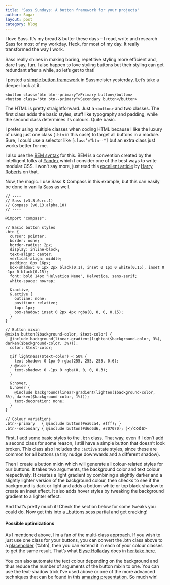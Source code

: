 ```yaml
---
title: 'Sass Sundays: A button framework for your projects'
author: Sugar
layout: post
category: blog
---
```

I love Sass. It&#8217;s my bread & butter these days &#8211; I read, write and research Sass for most of my workday. Heck, for most of my day. It really transformed the way I work.

Sass really shines in making boring, repetitive styling more efficient and, dare I say, fun. I also happen to love styling buttons but their styling can get redundant after a while, so let&#8217;s get to that!

I posted a <a href="http://sassmeister.com/gist/7482701" target="_blank">simple button framework</a> in Sassmeister yesterday. Let&#8217;s take a deeper look at it.

<pre><code class="language-markup">&lt;button class="btn btn--primary"&gt;Primary button&lt;/button&gt;
&lt;button class="btn btn--primary"&gt;Secondary button&lt;/button&gt;
</code></pre>

The HTML is pretty straightforward. Just a <code class="inline">&lt;button&gt;</code> and two classes. The first class adds the basic styles, stuff like typography and padding, while the second class determines its colours. Quite basic.

I prefer using multiple classes when coding HTML because I like the luxury of using just one class (<code class="inline">.btn</code> in this case) to target all buttons in a module. Sure, I could use a selector like <code class="inline">[class^="btn--"]</code> but an extra class just works better for me.

I also use the <a href="http://bem.info/method/" target="_blank">BEM syntax</a> for this. BEM is a convention created by the intelligent folks at <a href="http://company.yandex.com" target="_blank">Yandex</a> which I consider one of the best ways to write modular CSS. I won&#8217;t say more, just read this <a href="http://csswizardry.com/2013/01/mindbemding-getting-your-head-round-bem-syntax/" target="_blank">excellent article</a> by <a href="https://twitter.com/csswizardry" target="_blank">Harry Roberts</a> on that.

Now, the magic. I use Sass & Compass in this example, but this can easily be done in vanilla Sass as well. 

<pre><code class="language-scss">// ----
// Sass (v3.3.0.rc.1)
// Compass (v0.13.alpha.10)
// ----
 
@import "compass";

// Basic button styles
.btn {
  cursor: pointer;
  border: none;
  border-radius: 2px;
  display: inline-block;
  text-align: center;
  vertical-align: middle;
  padding: 8px 16px;
  box-shadow: 0 1px 2px black(0.1), inset 0 1px 0 white(0.15), inset 0 -1px 0 black(0.15);
  font: bold 14px "Helvetica Neue", Helvetica, sans-serif;
  white-space: nowrap;
  
  &#038;:active,
  &#038;.active {
    outline: none;
    position: relative;
    top: 1px;
    box-shadow: inset 0 2px 4px rgba(0, 0, 0, 0.15);
  }
}
 
// Button mixin
@mixin button($background-color, $text-color) {
  @include background(linear-gradient(lighten($background-color, 3%), darken($background-color, 3%)));
  color: $text-color;
 
  @if lightness($text-color) &lt; 50% {
    text-shadow: 0 1px 0 rgba(255, 255, 255, 0.6);
  } @else {
    text-shadow: 0 -1px 0 rgba(0, 0, 0, 0.3);
  }
 
  &#038;:hover,
  &#038;.hover { 
    @include background(linear-gradient(lighten($background-color, 5%), darken($background-color, 1%)));
    text-decoration: none;
  }
}
 
// Colour variations
.btn--primary   { @include button(#ea6ca4, #fff); }
.btn--secondary { @include button(#d6d6d6, #707070); }</code>&lt;/code></pre>

First, I add some basic styles to the <code class="inline">.btn</code> class. That way, even if I don&#8217;t add a second class for some reason, I still have a simple button that doesn&#8217;t look broken. This class also includes the <code class="inline">:active</code> state styles, since these are common for all buttons (a tiny nudge downwards and a different shadow).

Then I create a button mixin which will generate all colour-related styles for our buttons. It takes two arguments, the background color and text colour respectively. It creates a light gradient by combining a slightly darker and a slightly lighter version of the background colour, then checks to see if the background is dark or light and adds a bottom white or top black shadow to create an inset effect. It also adds hover styles by tweaking the background gradient to a lighter effect.

And that&#8217;s pretty much it! Check the section below for some tweaks you could do. Now get this into a _buttons.scss partial and get cracking!

#### Possible optimizations

As I mentioned above, I&#8217;m a fan of the multi-class approach. If you wish to just use one class for your buttons, you can convert the .btn class above to a <a href="http://sass-lang.com/documentation/file.SASS_REFERENCE.html#placeholder_selectors_" target="_blank">placeholder</a> (%btn), then you can extend it in each of your colour classes to get the same result. That&#8217;s what <a href="http://t.co/GiQxiw1GUJ" target="_blank">Elyse Holladay</a> does in <a href="http://t.co/NhqdOB47uL" target="_blank">her take here</a>.

You can also automate the text colour depending on the background and thus reduce the number of arguments of the button mixin to one. You can use the text-shadow trick I&#8217;ve used above or one of the more advanced techniques that can be found in this <a href="http://t.co/Q1DleoH2PV" target="_blank">amazing presentation</a>. So much win!
